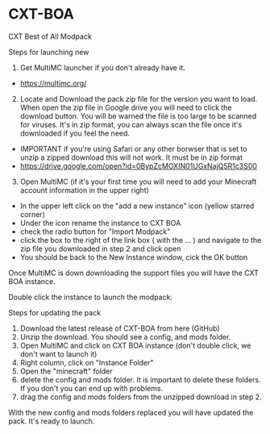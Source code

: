 # CXT-BOA
CXT Best of All Modpack

Steps for launching new

1) Get MultiMC launcher if you don't already have it.
 - https://multimc.org/

2) Locate and Download the pack zip file for the version you want to load. When open the zip file in Google drive you will need to click the download button. You will be warned the file is too large to be scanned for viruses. It's in zip format, you can always scan the file once it's downloaded if you feel the need.
  - IMPORTANT if you're using Safari or any other borwser that is set to unzip a zipped download this will not work. It must be in zip format
  - https://drive.google.com/open?id=0BypZcMOXIN01UGxNajQ5R1c3S00
  
3) Open MultiMC (if it's your first time you will need to add your Minecraft account information in the upper right)
  - In the upper left click on the "add a new instance" icon (yellow starred corner)
  - Under the icon rename the instance to CXT BOA
  - check the radio button for "Import Modpack"
  - click the box to the right of the link box ( with the ... ) and navigate to the zip file you downloaded in step 2 and click open
  - You should be back to the New Instance window, cick the OK button
  
Once MultiMC is down downloading the support files you will have the CXT BOA instance.

Double click the instance to launch the modpack.

Steps for updating the pack

1) Download the latest release of CXT-BOA from here (GitHub)
2) Unzip the download. You should see a config, and mods folder.
3) Open MultiMC and click on CXT BOA instance (don't double click, we don't want to launch it)
4) Right column, click on "Instance Folder"
5) Open the "minecraft" folder
6) delete the config and mods folder. It is important to delete these folders. If you don't you can end up with problems.
7) drag the config and mods folders from the unzipped download in step 2. 

With the new config and mods folders replaced you will have updated the pack. It's ready to launch.
